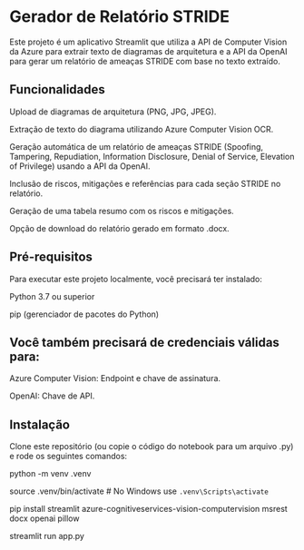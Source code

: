 # Gerador de Relatório STRIDE

Este projeto é um aplicativo Streamlit que utiliza a API de Computer Vision da Azure para extrair texto de diagramas de arquitetura e a API da OpenAI para gerar um relatório de ameaças STRIDE com base no texto extraído.

## Funcionalidades

Upload de diagramas de arquitetura (PNG, JPG, JPEG).

Extração de texto do diagrama utilizando Azure Computer Vision OCR.

Geração automática de um relatório de ameaças STRIDE (Spoofing, Tampering, Repudiation, Information Disclosure, Denial of Service, Elevation of Privilege) usando a API da OpenAI.

Inclusão de riscos, mitigações e referências para cada seção STRIDE no relatório.

Geração de uma tabela resumo com os riscos e mitigações.

Opção de download do relatório gerado em formato .docx.

## Pré-requisitos

Para executar este projeto localmente, você precisará ter instalado:

Python 3.7 ou superior

pip (gerenciador de pacotes do Python)

## Você também precisará de credenciais válidas para:

Azure Computer Vision: Endpoint e chave de assinatura.

OpenAI: Chave de API.

## Instalação

Clone este repositório (ou copie o código do notebook para um arquivo .py) e rode os seguintes comandos:

  python -m venv .venv
  
  source .venv/bin/activate  # No Windows use `.venv\Scripts\activate`
   
  pip install streamlit azure-cognitiveservices-vision-computervision msrest docx openai pillow

  streamlit run app.py

